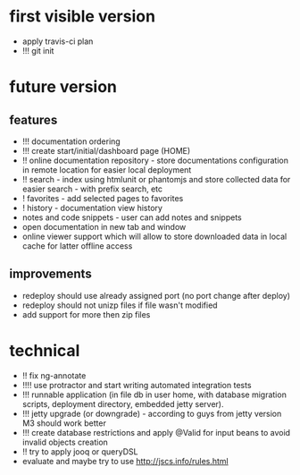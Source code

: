 # first visible version
* apply travis-ci plan
* !!! git init

# future version
## features
* !!! documentation ordering
* !!! create start/initial/dashboard page (HOME)
* !! online documentation repository - store documentations configuration in remote location for easier local deployment
* !! search - index using htmlunit or phantomjs and store collected data for easier search - with prefix search, etc
* ! favorites - add selected pages to favorites
* ! history - documentation view history
* notes and code snippets - user can add notes and snippets
* open documentation in new tab and window
* online viewer support which will allow to store downloaded data in local cache for latter offline access
## improvements
* redeploy should use already assigned port (no port change after deploy)
* redeploy should not unizp files if file wasn't modified
* add support for more then zip files

# technical
* !! fix ng-annotate
* !!!! use protractor and start writing automated integration tests
* !!! runnable application (in file db in user home, with database migration scripts, deployment directory, embedded jetty server).
* !!! jetty upgrade (or downgrade) - according to guys from jetty version M3 should work better
* !!! create database restrictions and apply @Valid for input beans to avoid invalid objects creation
* !! try to apply jooq or queryDSL
* evaluate and maybe try to use http://jscs.info/rules.html
